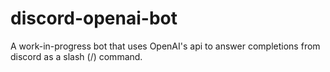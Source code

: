 # discord-openai-bot
A work-in-progress bot that uses OpenAI's api to answer completions from discord as a slash (/) command.
